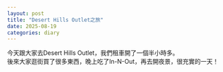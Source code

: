```yaml
---
layout: post
title: "Desert Hills Outlet之旅"
date: 2025-08-19
categories: diary
---
```

今天跟大家去Desert Hills Outlet，我們租車開了一個半小時多。  
後來大家逛街買了很多東西，晚上吃了In-N-Out，再去開夜景，很充實的一天！
